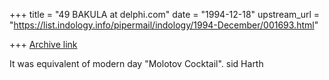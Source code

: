 +++
title = "49 BAKULA at delphi.com"
date = "1994-12-18"
upstream_url = "https://list.indology.info/pipermail/indology/1994-December/001693.html"

+++
[Archive link](https://list.indology.info/pipermail/indology/1994-December/001693.html)

It was equivalent of modern day "Molotov Cocktail".
sid Harth





